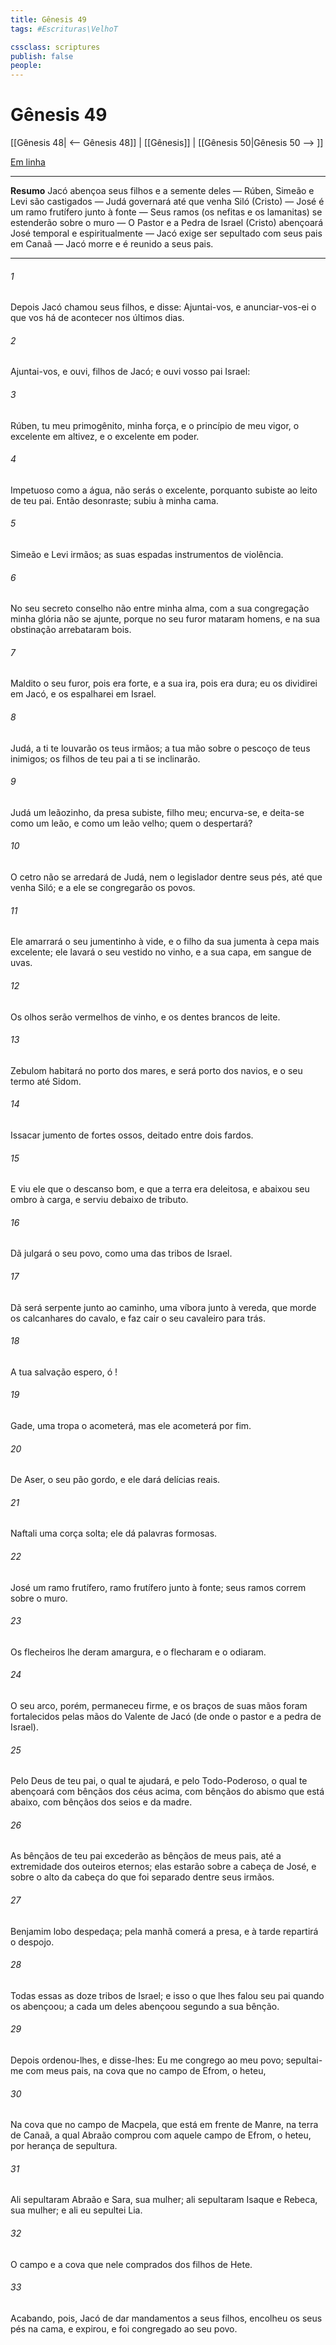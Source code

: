```yaml
---
title: Gênesis 49
tags: #Escrituras\VelhoT

cssclass: scriptures
publish: false
people:
---
```


# Gênesis 49
[[Gênesis 48| <-- Gênesis 48]] | [[Gênesis]] | [[Gênesis 50|Gênesis 50 --> ]]

[Em linha](https://churchofjesuschrist.org/study/scriptures/ot/gen/49?lang=por)

---
__Resumo__
Jacó abençoa seus filhos e a semente deles — Rúben, Simeão e Levi são castigados — Judá governará até que venha Siló (Cristo) — José é um ramo frutífero junto à fonte — Seus ramos (os nefitas e os lamanitas) se estenderão sobre o muro — O Pastor e a Pedra de Israel (Cristo) abençoará José temporal e espiritualmente — Jacó exige ser sepultado com seus pais em Canaã — Jacó morre e é reunido a seus pais.

---
###### 1 
Depois Jacó chamou seus filhos, e disse: Ajuntai-vos, e anunciar-vos-ei o que vos há de acontecer nos últimos dias.

###### 2 
Ajuntai-vos, e ouvi, filhos de Jacó; e ouvi vosso pai Israel:

###### 3 
Rúben, tu  meu primogênito, minha força, e o princípio de meu vigor, o  excelente em altivez, e o  excelente em poder.

###### 4 
Impetuoso como a água, não serás o  excelente, porquanto subiste ao leito de teu pai. Então  desonraste; subiu à minha cama.

###### 5 
Simeão e Levi  irmãos; as suas espadas  instrumentos de violência.

###### 6 
No seu secreto conselho não entre minha alma, com a sua congregação minha glória não se ajunte, porque no seu furor mataram homens, e na sua obstinação arrebataram bois.

###### 7 
Maldito  o seu furor, pois era forte, e a sua ira, pois era dura; eu os dividirei em Jacó, e os espalharei em Israel.

###### 8 
Judá, a ti te louvarão os teus irmãos; a tua mão  sobre o pescoço de teus inimigos; os filhos de teu pai a ti se inclinarão.

###### 9 
Judá  um leãozinho, da presa subiste, filho meu; encurva-se, e deita-se como um leão, e como um leão velho; quem o despertará?

###### 10 
O cetro não se arredará de Judá, nem o legislador dentre seus pés, até que venha Siló; e a ele se congregarão os povos.

###### 11 
Ele amarrará o seu jumentinho à vide, e o filho da sua jumenta à cepa mais excelente; ele lavará o seu vestido no vinho, e a sua capa, em sangue de uvas.

###### 12 
Os olhos serão vermelhos de vinho, e os dentes brancos de leite.

###### 13 
Zebulom habitará no porto dos mares, e será porto dos navios, e o seu termo  até Sidom.

###### 14 
Issacar  jumento de fortes ossos, deitado entre dois fardos.

###### 15 
E viu ele que o descanso  bom, e que a terra era deleitosa, e abaixou seu ombro à carga, e serviu debaixo de tributo.

###### 16 
Dã julgará o seu povo, como uma das tribos de Israel.

###### 17 
Dã será serpente junto ao caminho, uma víbora junto à vereda, que morde os calcanhares do cavalo, e faz cair o seu cavaleiro para trás.

###### 18 
A tua salvação espero, ó !

###### 19 
 Gade, uma tropa o acometerá, mas ele  acometerá por fim.

###### 20 
De Aser, o seu pão  gordo, e ele dará delícias reais.

###### 21 
Naftali  uma corça solta; ele dá palavras formosas.

###### 22 
José  um ramo frutífero, ramo frutífero junto à fonte; seus ramos correm sobre o muro.

###### 23 
Os flecheiros lhe deram amargura, e o flecharam e o odiaram.

###### 24 
O seu arco, porém, permaneceu firme, e os braços de suas mãos foram fortalecidos pelas mãos do Valente de Jacó (de onde  o pastor e a pedra de Israel).

###### 25 
Pelo Deus de teu pai, o qual te ajudará, e pelo Todo-Poderoso, o qual te abençoará com bênçãos dos céus acima, com bênçãos do abismo que está abaixo, com bênçãos dos seios e da madre.

###### 26 
As bênçãos de teu pai excederão as bênçãos de meus pais, até a extremidade dos outeiros eternos; elas estarão sobre a cabeça de José, e sobre o alto da cabeça do que foi separado dentre seus irmãos.

###### 27 
Benjamim  lobo  despedaça; pela manhã comerá a presa, e à tarde repartirá o despojo.

###### 28 
Todas essas  as doze tribos de Israel; e isso  o que lhes falou seu pai quando os abençoou; a cada um deles abençoou segundo a sua bênção.

###### 29 
Depois ordenou-lhes, e disse-lhes: Eu me congrego ao meu povo; sepultai-me com meus pais, na cova que  no campo de Efrom, o heteu,

###### 30 
Na cova que  no campo de Macpela, que está em frente de Manre, na terra de Canaã, a qual Abraão comprou com aquele campo de Efrom, o heteu, por herança de sepultura.

###### 31 
Ali sepultaram Abraão e Sara, sua mulher; ali sepultaram Isaque e Rebeca, sua mulher; e ali eu sepultei Lia.

###### 32 
O campo e a cova que  nele  comprados dos filhos de Hete.

###### 33 
Acabando, pois, Jacó de dar mandamentos a seus filhos, encolheu os seus pés na cama, e expirou, e foi congregado ao seu povo.

